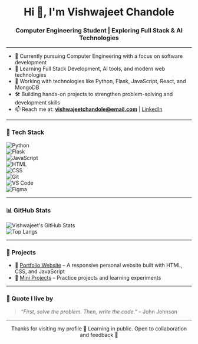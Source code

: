 <h1 align="center">Hi 👋, I'm Vishwajeet Chandole</h1>
<h3 align="center">Computer Engineering Student | Exploring Full Stack & AI Technologies</h3>

---

- 📘 Currently pursuing Computer Engineering with a focus on software development  
- 🌱 Learning Full Stack Development, AI tools, and modern web technologies  
- 🧰 Working with technologies like Python, Flask, JavaScript, React, and MongoDB  
- 🛠️ Building hands-on projects to strengthen problem-solving and development skills  
- 📫 Reach me at: **vishwajeetchandole@email.com** | [LinkedIn](https://linkedin.com/in/vishwajeetchandole)

---

### 🚀 Tech Stack

![Python](https://img.shields.io/badge/-Python-05122A?style=flat&logo=python)  
![Flask](https://img.shields.io/badge/-Flask-05122A?style=flat&logo=flask)  
![JavaScript](https://img.shields.io/badge/-JavaScript-05122A?style=flat&logo=javascript)  
![HTML](https://img.shields.io/badge/-HTML5-05122A?style=flat&logo=html5)  
![CSS](https://img.shields.io/badge/-CSS3-05122A?style=flat&logo=css3)  
![Git](https://img.shields.io/badge/-Git-05122A?style=flat&logo=git)  
![VS Code](https://img.shields.io/badge/-VSCode-05122A?style=flat&logo=visual-studio-code)  
![Figma](https://img.shields.io/badge/-Figma-05122A?style=flat&logo=figma)

---

### 📊 GitHub Stats

![Vishwajeet's GitHub Stats](https://github-readme-stats.vercel.app/api?username=VishwajeetChandole&show_icons=true&theme=radical)  
![Top Langs](https://github-readme-stats.vercel.app/api/top-langs/?username=VishwajeetChandole&layout=compact&theme=radical)

---

### 📌 Projects

- 🔹 [Portfolio Website](https://github.com/VishwajeetChandole/portfolio) – A responsive personal website built with HTML, CSS, and JavaScript  
- 🔹 [Mini Projects](https://github.com/VishwajeetChandole?tab=repositories) – Practice projects and learning experiments

---

### 💬 Quote I live by

> *“First, solve the problem. Then, write the code.”* – John Johnson

---

<p align="center">Thanks for visiting my profile 🙏  
Learning in public. Open to collaboration and feedback 🤝</p>
